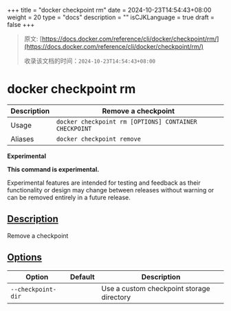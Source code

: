 +++
title = "docker checkpoint rm"
date = 2024-10-23T14:54:43+08:00
weight = 20
type = "docs"
description = ""
isCJKLanguage = true
draft = false
+++

> 原文: [https://docs.docker.com/reference/cli/docker/checkpoint/rm/](https://docs.docker.com/reference/cli/docker/checkpoint/rm/)
>
> 收录该文档的时间：`2024-10-23T14:54:43+08:00`

# docker checkpoint rm

| Description | Remove a checkpoint                                   |
| :---------- | ----------------------------------------------------- |
| Usage       | `docker checkpoint rm [OPTIONS] CONTAINER CHECKPOINT` |
| Aliases     | `docker checkpoint remove`                            |

**Experimental**

**This command is experimental.**

Experimental features are intended for testing and feedback as their functionality or design may change between releases without warning or can be removed entirely in a future release.

## [Description](https://docs.docker.com/reference/cli/docker/checkpoint/rm/#description)

Remove a checkpoint

## [Options](https://docs.docker.com/reference/cli/docker/checkpoint/rm/#options)

| Option             | Default | Description                               |
| ------------------ | ------- | ----------------------------------------- |
| `--checkpoint-dir` |         | Use a custom checkpoint storage directory |
